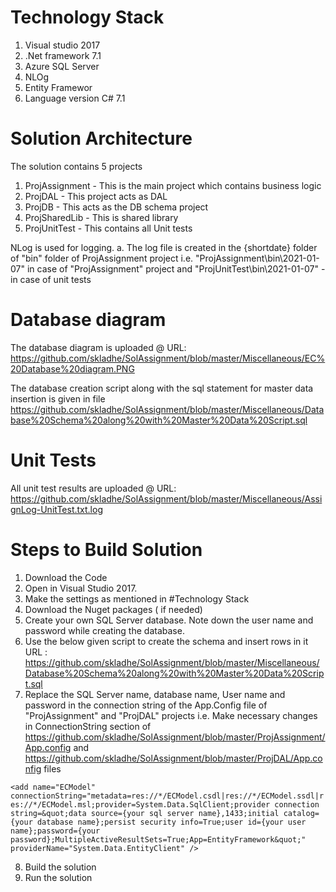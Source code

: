 


# Technology Stack
 1. Visual studio 2017 
 2. .Net framework 7.1
 3. Azure SQL Server 
 4. NLOg
 5. Entity Framewor
 6. Language version C# 7.1
 
# Solution Architecture
The solution contains 5 projects
1. ProjAssignment  - This is the main project which contains business logic
2. ProjDAL - This project acts as DAL
3. ProjDB - This acts as the DB schema project
4. ProjSharedLib - This is shared library
5. ProjUnitTest - This contains all Unit tests

NLog is used for logging. 
   a. The log file is created in the {shortdate} folder of "bin" folder of ProjAssignment project i.e. "ProjAssignment\bin\2021-01-07" in case of "ProjAssignment" project and 
   "ProjUnitTest\bin\2021-01-07" - in case of unit tests

# Database diagram
  The database diagram is uploaded @ URL:  https://github.com/skladhe/SolAssignment/blob/master/Miscellaneous/EC%20Database%20diagram.PNG
  
  The database creation script along with the sql statement for master data insertion is given in file https://github.com/skladhe/SolAssignment/blob/master/Miscellaneous/Database%20Schema%20along%20with%20Master%20Data%20Script.sql
# Unit Tests
All unit test results are uploaded @ URL: https://github.com/skladhe/SolAssignment/blob/master/Miscellaneous/AssignLog-UnitTest.txt.log
# Steps to Build Solution
1. Download the Code
2. Open in Visual Studio 2017. 
3. Make the settings as mentioned in #Technology Stack
4. Download the Nuget packages ( if needed)
5. Create your own SQL Server database. Note down the user name and password while creating the database.
6. Use the below given script to create the schema and insert rows in it 
   URL : https://github.com/skladhe/SolAssignment/blob/master/Miscellaneous/Database%20Schema%20along%20with%20Master%20Data%20Script.sql
7. Replace the SQL Server name, database name, User name and password in the connection string of the App.Config file of "ProjAssignment" and "ProjDAL" projects
  i.e. Make necessary changes in ConnectionString section of   https://github.com/skladhe/SolAssignment/blob/master/ProjAssignment/App.config 
  and https://github.com/skladhe/SolAssignment/blob/master/ProjDAL/App.config files
   

  `<add name="ECModel" connectionString="metadata=res://*/ECModel.csdl|res://*/ECModel.ssdl|res://*/ECModel.msl;provider=System.Data.SqlClient;provider connection string=&quot;data source={your sql server name},1433;initial catalog={your database name};persist security info=True;user id={your user name};password={your password};MultipleActiveResultSets=True;App=EntityFramework&quot;" providerName="System.Data.EntityClient" />`
  
 8. Build the solution
 9. Run the solution
 
 
